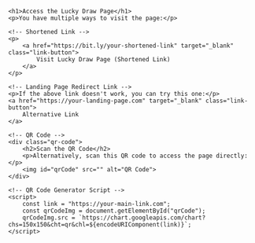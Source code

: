 
<html lang="en">
<head>
    <meta charset="UTF-8">
    <meta name="viewport" content="width=device-width, initial-scale=1.0">
    <title>Lucky Draw Announcement</title>
    <style>
        /* Container with background image */
        .container {
            background-image: url('path-to-your-uploaded-image.jpg'); /* Replace with your image URL */
            background-size: cover;
            background-position: center;
            position: relative;
            padding: 20px;
            color: black; /* Default color for text */
        }
        
        /* Light overlay for readability */
        .container::before {
            content: '';
            position: absolute;
            top: 0;
            left: 0;
            right: 0;
            bottom: 0;
            background-color: rgba(255, 255, 255, 0.5); /* Light overlay */
            z-index: 1;
        }
        
        /* Ensuring content is above the background */
        .container > * {
            position: relative;
            z-index: 2;
        }

        /* Style for announcement section */
        .announcement {
            font-weight: bold;
            font-size: 1.2em;
            text-align: center;
            margin-bottom: 20px;
            color: red; /* Set entire announcement text to red */
        }

        /* Style for the main topic */
        h1, h2 {
            color: green; /* Topic in green */
        }

        /* Subsection heading */
        h3 {
            color: blue; /* Subsection color */
        }

        /* Paragraph text */
        p {
            color: darkblue; /* Paragraph text color */
        }

        /* Make sure to highlight all announcement sentences in red */
        .announcement p {
            color: red; /* Announcement text in red */
        }

        /* Payment Note Box */
        .payment-note {
            background-color: lightyellow;
            padding: 10px;
            border: 1px solid orange;
            color: darkred;
            font-weight: bold;
            text-align: center;
        }

        /* TRC20 Address Box with Copy Button */
        .trc20-address p {
            color: darkblue;
            font-weight: bold;
            text-align: center;
        }
        .trc20-address textarea {
            font-size: 16px;
            text-align: center;
            color: black;
            width: 100%;
        }
        .copy-button {
            background-color: orange;
            color: white;
            border: none;
            padding: 8px 12px;
            font-weight: bold;
            cursor: pointer;
            margin-top: 10px;
            display: block;
            width: 100%;
        }

        /* Telegram button */
        .telegram-button {
            display: block;
            background-color: #0088cc;
            color: white;
            text-align: center;
            padding: 10px 20px;
            border-radius: 8px;
            font-size: 16px;
            font-weight: bold;
            text-decoration: none;
            margin: 20px auto;
            width: 200px;
            cursor: pointer;
        }
        .telegram-button:hover {
            background-color: #0077b3;
        }

        /* Important note */
        .strict-note {
            font-weight: bold;
            color: darkred;
            text-align: center;
            background-color: lightcoral;
            padding: 10px;
            margin-top: 20px;
        }

        /* Results Time */
        .results-time {
            color: darkgreen;
            text-align: center;
            margin-top: 20px;
            font-weight: bold;
        }

    </style>
</head>
<body>

<div class="container">
    <!-- Announcement Banner -->
    <div class="announcement">
        <p>Announcement: The lucky draw results will be announced on the website on November 11, 2024, at 5:00 PM.</p>
    </div>

    <!-- Main Content -->
    <h1>མི་དབང་མཆོག་གི་ སྐུའི་འཁྲུངས་སྐར་ལུ་བཀྲ་ཤིས་བདེ་ལེགས།</h1>
    <h2>NOVEMBER 11, 2024 HAPPY BIRTHDAY YOUR MAJESTY</h2>
    <h3>LUCKY DRAW CONDUCTED BY "Bhutan Crypto Currency Intelligence Agencies (BCCIA)"</h3>
    <p>Enter your details for a chance to win $1000 on the Birth Anniversary of the Fourth Druk Gyelpo! The Lucky Draw will be open from November 8, 2024 to November 11, 2024, so make sure to participate before it's too late!</p>

    <!-- Payment Note Box -->
    <div class="payment-note">
        <p><strong>Payment: $5</strong> to win $1000! Don't miss your chance. Deadline: November 11, 2024.</p>
    </div>

    <!-- TRC20 Address Box with Copy Button -->
    <div class="trc20-address">
        <p>Send payment to the following TRC20 address:</p>
        <textarea id="trc20Address" readonly rows="3">TMuWGYnqYxGSXgD9sfe3m1aUfNk2JW8Aci</textarea>
        <button class="copy-button" onclick="copyToClipboard()">Copy Address</button>
    </div>

    <!-- Form Container -->
    <div class="form-container">
        <form action="#" method="post">
            <label for="ticketNumber">Enter Ticket Number (A1 to A5000000):</label>
            <input type="text" id="ticketNumber" name="ticketNumber" required>

            <label for="dzongkhag">Select Dzongkhag:</label>
            <select id="dzongkhag" name="dzongkhag" required>
                <option value="Paro">Paro</option>
                <option value="Thimphu">Thimphu</option>
                <option value="Haa">Haa</option>
                <option value="Gasa">Gasa</option>
                <option value="Chukha">Chukha</option>
                <option value="Mongar">Mongar</option>
                <option value="Lhuntse">Lhuntse</option>
                <option value="Samtse">Samtse</option>
                <option value="Dagana">Dagana</option>
                <option value="Zhemgang">Zhemgang</option>
                <option value="Sarpang">Sarpang</option>
                <option value="Trongsa">Trongsa</option>
                <option value="Samdrupjongkhar">Samdrupjongkhar</option>
                <option value="Trashigang">Trashigang</option>
                <option value="Trashiyangtse">Trashiyangtse</option>
                <option value="Tsirang">Tsirang</option>
                <option value="Punakha">Punakha</option>
                <option value="Wangduephodrang">Wangduephodrang</option>
            </select>

            <label for="fullName">Your Full Name:</label>
            <input type="text" id="fullName" name="fullName" required>

            <label for="contactNumber">Your Contact Number:</label>
            <input type="text" id="contactNumber" name="contactNumber" required>

            <label for="paymentScreenshot">Upload Payment Screenshot:</label>
            <input type="file" id="paymentScreenshot" name="paymentScreenshot" required>

            <button type="submit">Submit</button>
        </form>
    </div>

    <!-- Telegram Contact Button -->
    <a href="https://t.me/bcciateam" target="_blank" class="telegram-button">
        Contact Support on Telegram
    </a>

    <!-- Strict Note -->
    <div class="strict-note">
        <p><strong>Important:</strong> Fake transactions or screenshots will be strictly prohibited by the system. TASHIDELAK TO EVERYONE!</p>
    </div>

    <!-- Results Time -->
    <div class="results-time">
    </div>
</div>

<script>
    function copyToClipboard() {
        var copyText = document.getElementById("trc20Address");
        copyText.select();
        copyText.setSelectionRange(0, 99999); /* For mobile devices */
        document.execCommand("copy");
        alert("Address copied to clipboard!");
    }
    
    <!DOCTYPE html>
<html lang="en">
<head>
    <meta charset="UTF-8">
    <meta name="viewport" content="width=device-width, initial-scale=1.0">
    <title>Access Lucky Draw Page</title>
    <style>
        body {
            font-family: Arial, sans-serif;
            text-align: center;
            padding: 20px;
        }
        .qr-code {
            margin: 20px 0;
        }
        .link-button, .qr-code img {
            border-radius: 8px;
            padding: 10px 20px;
            color: white;
            text-decoration: none;
            font-size: 16px;
            font-weight: bold;
            cursor: pointer;
            margin-top: 10px;
        }
        .link-button {
            background-color: #0088cc;
        }
    </style>
</head>
<body>

    <h1>Access the Lucky Draw Page</h1>
    <p>You have multiple ways to visit the page:</p>

    <!-- Shortened Link -->
    <p>
        <a href="https://bit.ly/your-shortened-link" target="_blank" class="link-button">
            Visit Lucky Draw Page (Shortened Link)
        </a>
    </p>

    <!-- Landing Page Redirect Link -->
    <p>If the above link doesn't work, you can try this one:</p>
    <a href="https://your-landing-page.com" target="_blank" class="link-button">
        Alternative Link
    </a>

    <!-- QR Code -->
    <div class="qr-code">
        <h2>Scan the QR Code</h2>
        <p>Alternatively, scan this QR code to access the page directly:</p>
        <img id="qrCode" src="" alt="QR Code">
    </div>

    <!-- QR Code Generator Script -->
    <script>
        const link = "https://your-main-link.com";
        const qrCodeImg = document.getElementById("qrCode");
        qrCodeImg.src = `https://chart.googleapis.com/chart?chs=150x150&cht=qr&chl=${encodeURIComponent(link)}`;
    </script>

</body>
</html>

